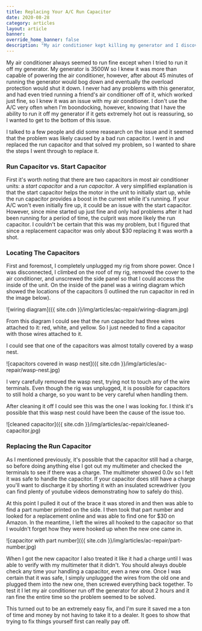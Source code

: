 ```yaml
---
title: Replacing Your A/C Run Capacitor
date: 2020-08-28
category: articles
layout: article
banner: 
override_home_banner: false
description: "My air conditioner kept killing my generator and I discovered it was due to a bad run capacitor. I'll show you how I replaced the capacitor and fixed the issue"
---
```


 My air conditioner always seemed to run fine except when I tried to run it off my generator.  My generator is 3500W so I knew it was more than capable of powering the air conditioner, however, after about 45 minutes of running the generator would bog down and eventually the overload protection would shut it down. I never had any problems with this generator, and had even tried running a friend's air conditioner off of it, which worked just fine, so I knew it was an issue with my air conditioner. I don't use the A/C very often when I'm boondocking, however, knowing that I have the ability to run it off my generator if it gets extremely hot out is reassuring, so I wanted to get to the bottom of this issue.

I talked to a few people and did some reasearch on the issue and it seemed that the problem was likely caused by a bad run capacitor. I went in and replaced the run capacitor and that solved my problem, so I wanted to share the steps I went through to replace it.

### Run Capacitor vs. Start Capacitor

First it's worth noting that there are two capacitors in most air conditioner units: a *start capacitor* and a *run capacitor*. A very simplified explanation is that the start capacitor helps the motor in the unit to initially start up, while the run capacitor provides a boost in the current while it's running.  If your A/C won't even initially fire up, it could be an issue with the start capacitor. However, since mine started up just fine and only had problems after it had been running for a period of time, the culprit was more likely the run capacitor. I couldn't be certain that this was my problem, but I figured that since a replacement capacitor was only about $30 replacing it was worth a shot.

### Locating The Capacitors

First and foremost, I completely unplugged my rig from shore power. Once I was disconnected, I climbed on the roof of my rig, removed the cover to the air conditioner, and unscrewed the side panel so that I could access the inside of the unit. On the inside of the panel was a wiring diagram which showed the locations of the capacitors (I outlined the run capacitor in red in the image below).

![wiring diagram]({{ site.cdn }}/img/articles/ac-repair/wiring-diagram.jpg)

From this diagram I could see that the run capacitor had three wires attached to it: red, white, and yellow. So I just needed to find a capacitor with those wires attached to it.

I could see that one of the capacitors was almost totally covered by a wasp nest. 

![capacitors covered in wasp nest]({{ site.cdn }}/img/articles/ac-repair/wasp-nest.jpg)

I very carefully removed the wasp nest, trying not to touch any of the wire terminals. Even though the rig was unplugged, it is possible for capacitors to still hold a charge, so you want to be very careful when handling them. 

After cleaning it off I could see this was the one I was looking for. I think it's possible that this wasp nest could have been the cause of the issue too. 

![cleaned capacitor]({{ site.cdn }}/img/articles/ac-repair/cleaned-capacitor.jpg)

### Replacing the Run Capacitor

As I mentioned previously, it's possible that the capacitor still had a charge, so before doing anything else I got out my multimeter and checked the terminals to see if there was a charge. The multimeter showed 0.0v so I felt it was safe to handle the capacitor. If your capacitor does still have a charge you'll want to discharge it by shorting it with an insulated screwdriver (you can find plenty of youtube videos demonstrating how to safely do this). 

At this point I pulled it out of the brace it was stored in and then was able to find a part number printed on the side. I then took that part number and looked for a replacement online and was able to find one for $30 on Amazon. In the meantime, I left the wires all hooked to the capacitor so that I wouldn't forget how they were hooked up when the new one came in.

![capacitor with part number]({{ site.cdn }}/img/articles/ac-repair/part-number.jpg)

When I got the new capacitor I also treated it like it had a charge until I was able to verify with my multimeter that it didn't. You should always double check any time your handling a capacitor, even a new one. Once I was certain that it was safe, I simply unplugged the wires from the old one and plugged them into the new one, then screwed everything back together. To test it I let my air conditioner run off the generator for about 2 hours and it ran fine the entire time so the problem seemed to be solved. 

This turned out to be an extremely easy fix, and I'm sure it saved me a ton of time and money by not having to take it to a dealer. It goes to show that trying to fix things yourself first can really pay off. 

